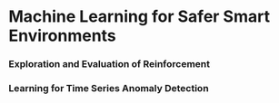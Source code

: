 # Machine Learning for Safer Smart Environments

### Exploration and Evaluation of Reinforcement
### Learning for Time Series Anomaly Detection


<Bar title="A thesis by Nils Jorek" cover/>



<!--
The last comment block of each slide will be treated as slide notes. It will be visible and editable in Presenter Mode along with the slide. [Read more in the docs](https://sli.dev/guide/syntax.html#notes)
-->